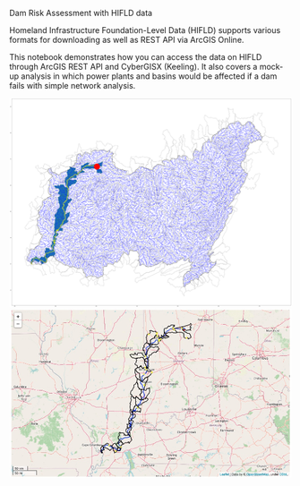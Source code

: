 Dam Risk Assessment with HIFLD data

Homeland Infrastructure Foundation-Level Data (HIFLD) supports various formats for downloading as well as REST API via ArcGIS Online. 

This notebook demonstrates how you can access the data on HIFLD through ArcGIS REST API and CyberGISX (Keeling). It also covers a mock-up analysis in which power plants and basins would be affected if a dam fails with simple network analysis. 

<img src="img/result_1.png" alt="drawing" width="800"/>
<img src="img/result_2.jpg" alt="drawing" width="800"/>